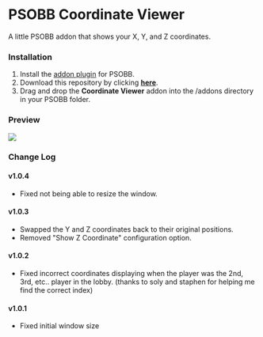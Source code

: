 # PSOBB Coordinate Viewer
A little PSOBB addon that shows your X, Y, and Z coordinates.

### Installation
1. Install the [addon plugin](https://github.com/HybridEidolon/psobbaddonplugin) for PSOBB.
2. Download this repository by clicking [**here**](https://github.com/SethClydesdale/psobb-coordinate-viewer/archive/master.zip).
3. Drag and drop the **Coordinate Viewer** addon into the /addons directory in your PSOBB folder.

### Preview
[![](https://i11.servimg.com/u/f11/18/21/41/30/pso13115.jpg)](https://i11.servimg.com/u/f11/18/21/41/30/pso13115.jpg)

### Change Log

#### v1.0.4
- Fixed not being able to resize the window.

#### v1.0.3
- Swapped the Y and Z coordinates back to their original positions.
- Removed "Show Z Coordinate" configuration option.

#### v1.0.2
- Fixed incorrect coordinates displaying when the player was the 2nd, 3rd, etc.. player in the lobby. (thanks to soly and staphen for helping me find the correct index)

#### v1.0.1
- Fixed initial window size